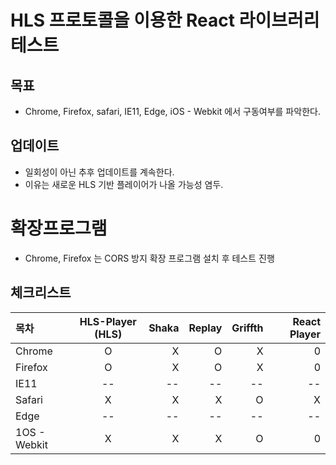 # HLS 프로토콜을 이용한 React 라이브러리 테스트 

## 목표 
- Chrome, Firefox, safari, IE11, Edge, iOS - Webkit 에서 구동여부를 파악한다. 

## 업데이트 
- 일회성이 아닌 추후 업데이트를 계속한다.
- 이유는 새로운 HLS 기반 플레이어가 나올 가능성 염두.

# 확장프로그램 
- Chrome, Firefox 는  CORS 방지 확장 프로그램 설치 후 테스트 진행 

## 체크리스트
| 목차 | HLS-Player (HLS) | Shaka | Replay | Griffth | React Player  |
|:--------|:--------:|--------:|--------:|--------:|--------:|
| Chrome | O | X | O | X | 0 |
| Firefox | O | X | O |X | 0 |
| IE11 | -- | -- | -- | -- | -- |
| Safari | X | X | X | O | X |
| Edge | -- | -- | -- | -- | -- |
| 1OS - Webkit | X | X | X | O | 0 |
